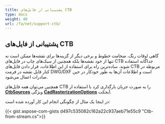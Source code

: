 ```yaml
---
title: پشتیبانی از فایل‌های CTB
type: docs
weight: 40
url: /fa/net/support-ctb/
---
```


## **پشتیبانی از فایل‌های CTB**

گاهی اوقات رنگ، ضخامت خطوط و برخی دیگر از گزینه‌ها برای نقشه‌ها ممکن است نه تنها از خود نقشه‌ها بلکه همچنین از سبک‌های چاپ در فایل‌های CTB جداگانه استفاده شوند.
ساده‌ترین راه برای استفاده از این اطلاعات، قرار دادن فایل‌های CTB مربوطه در کنار فایل نقشه در فرمت DWG/DXF است و اطلاعات آن‌ها به طور 
خودکار در حین صادرات اعمال می‌شود.

همچنین می‌توان همه فایل‌های CTB را به صورت جریان بارگذاری کرد 
با استفاده از 
[**CtbSources**](https://reference.aspose.com/cad/net/aspose.cad.imageoptions/cadrasterizationoptions/ctbsources/) ویژگی 
[**CadRasterizationOptions**](https://reference.aspose.com/cad/net/aspose.cad.imageoptions/cadrasterizationoptions/) آبجکت.

در اینجا یک مثال از چگونگی انجام این کار آورده شده است:
 
{{< gist aspose-com-gists d497c535082c162a22c937aeb71e55c9 "Ctb-from-stream.cs">}}
